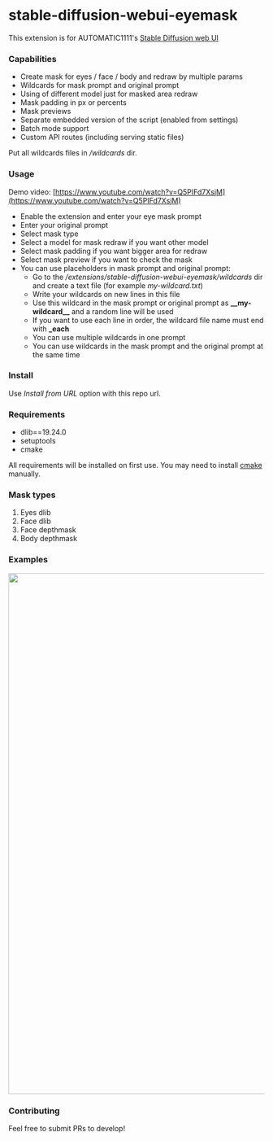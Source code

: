<p float="left">
    <img alt="" src="https://img.shields.io/badge/Python-FFD43B?style=for-the-badge&logo=python&logoColor=blue" />
    <img alt="" src="https://img.shields.io/badge/PyTorch-EE4C2C?style=for-the-badge&logo=pytorch&logoColor=white" />
    <img alt="" src="https://img.shields.io/badge/Numpy-777BB4?style=for-the-badge&logo=numpy&logoColor=white" />
</p>

# stable-diffusion-webui-eyemask

This extension is for AUTOMATIC1111's [Stable Diffusion web UI](https://github.com/AUTOMATIC1111/stable-diffusion-webui)

### Capabilities

* Create mask for eyes / face / body and redraw by multiple params
* Wildcards for mask prompt and original prompt
* Using of different model just for masked area redraw
* Mask padding in px or percents
* Mask previews
* Separate embedded version of the script (enabled from settings)
* Batch mode support
* Custom API routes (including serving static files)

Put all wildcards files in */wildcards* dir.

### Usage

Demo video: [https://www.youtube.com/watch?v=Q5PIFd7XsjM](https://www.youtube.com/watch?v=Q5PIFd7XsjM)

* Enable the extension and enter your eye mask prompt
* Enter your original prompt
* Select mask type
* Select a model for mask redraw if you want other model
* Select mask padding if you want bigger area for redraw
* Select mask preview if you want to check the mask
* You can use placeholders in mask prompt and original prompt:
    - Go to the */extensions/stable-diffusion-webui-eyemask/wildcards* dir and create a text file (for example *my-wildcard.txt*)
    - Write your wildcards on new lines in this file
    - Use this wildcard in the mask prompt or original prompt as **\_\_my-wildcard\_\_** and a random line will be used
    - If you want to use each line in order, the wildcard file name must end with **_each**
    - You can use multiple wildcards in one prompt
    - You can use wildcards in the mask prompt and the original prompt at the same time

### Install

Use *Install from URL* option with this repo url.

### Requirements
- dlib==19.24.0
- setuptools
- cmake

All requirements will be installed on first use.
You may need to install [cmake](https://cmake.org/download/) manually.

### Mask types

1. Eyes dlib
2. Face dlib
3. Face depthmask
4. Body depthmask

### Examples

<img width="1024" src="https://raw.githubusercontent.com/ilian6806/stable-diffusion-webui-eyemask/master/static/images/mask-types.jpg" alt="">

### Contributing

Feel free to submit PRs to develop!

